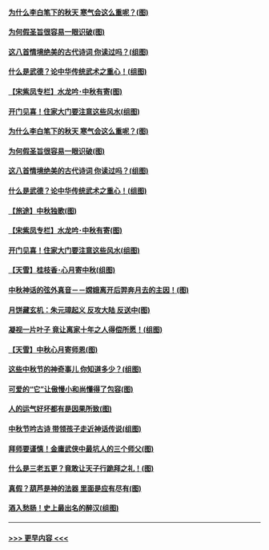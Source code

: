 #### [为什么李白笔下的秋天 寒气会这么重呢？(图)](../pages/p7/905581.md?t=09141633) 
#### [为何假圣旨很容易一眼识破(图)](../pages/p7/906472.md?t=09141633) 
#### [这八首情境绝美的古代诗词 你读过吗？(组图)](../pages/p7/904852.md?t=09141633) 
#### [什么是武德？论中华传统武术之重心！(组图)](../pages/p7/906297.md?t=09141633) 
#### [【宋紫凤专栏】水龙吟･中秋有寄(图)](../pages/p7/907242.md?t=09141633) 
#### [开门见喜！住家大门要注意这些风水(组图)](../pages/p7/887510.md?t=09141633) 
#### [为什么李白笔下的秋天 寒气会这么重呢？(图)](../pages/p7/905581.md?t=09141633) 
#### [为何假圣旨很容易一眼识破(图)](../pages/p7/906472.md?t=09141633) 
#### [这八首情境绝美的古代诗词 你读过吗？(组图)](../pages/p7/904852.md?t=09141633) 
#### [什么是武德？论中华传统武术之重心！(组图)](../pages/p7/906297.md?t=09141633) 
#### [【旅途】中秋独歌(图)](../pages/p7/907261.md?t=09141633) 
#### [【宋紫凤专栏】水龙吟･中秋有寄(图)](../pages/p7/907242.md?t=09141633) 
#### [开门见喜！住家大门要注意这些风水(组图)](../pages/p7/887510.md?t=09141633) 
#### [【天雪】桂枝香･心月寄中秋(组图)](../pages/p7/907083.md?t=09141633) 
#### [中秋神话的弦外真音－－嫦娥离开后羿奔月去的主因！(图)](../pages/p7/906786.md?t=09141633) 
#### [月饼藏玄机：朱元璋起义 反攻大陆 反送中(图)](../pages/p7/906910.md?t=09141633) 
#### [凝视一片叶子 竟让离家十年之人得偿所愿！(组图)](../pages/p7/906191.md?t=09141633) 
#### [【天雪】中秋心月寄师恩(图)](../pages/p7/907075.md?t=09141633) 
#### [这些中秋节的神奇事儿 你知道多少？(组图)](../pages/p7/906789.md?t=09141633) 
#### [可爱的“它”让傲慢小和尚懂得了包容(图)](../pages/p7/906973.md?t=09141633) 
#### [人的运气好坏都有是因果所致(图)](../pages/p7/906555.md?t=09141633) 
#### [中秋节吟古诗 带领孩子走近神话传说(组图)](../pages/p7/906776.md?t=09141633) 
#### [拜师要谨慎！金庸武侠中最坑人的三个师父(图)](../pages/p7/892847.md?t=09141633) 
#### [什么是三老五更？竟敢让天子行跪拜之礼！(图)](../pages/p7/906907.md?t=09141633) 
#### [真假？葫芦是神的法器 里面是应有尽有(图)](../pages/p7/905582.md?t=09141633) 
#### [酒入愁肠！史上最出名的醉汉(组图)](../pages/p7/905435.md?t=09141633) 

----
#### [ >>> 更早内容 <<< ](../indexes/p7-earlier.md)
